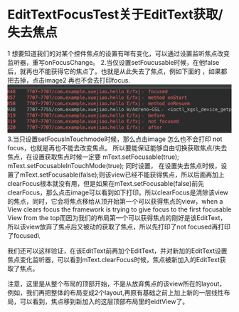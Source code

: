 # EditTextFocusTest关于EditText获取/失去焦点

1 想要知道我们的对某个控件焦点的设置有咩有变化，可以通过设置监听焦点改变监听器，重写onFocusChange。
2.当仅设置setFoucusable时候，在他false后，就再也不能获得它的焦点了。也就是从此失去了焦点，例如下面的 ，如果都把去掉，点击image2 再也不会去打印focus.
![image](https://github.com/franlisa/EditTextFocusTest/blob/master/1.png)
3.当只设置setFocusInTouchmode时候，那么点击image  怎么也不会打印 not focus，也就是再也不能去改变焦点。
所以要能保证能够自由切换获取焦点/失去焦点，在设置获取焦点时候一定要
mText.setFocusable(true);
 mText.setFocusableInTouchMode(true);
同时设置，
在设置失去焦点时候，设置了mText.setFocusable(false);则该view已经不能获得焦点，所以后面再加上clearFocus根本就没有用，但是如果在mText.setFocusable(false)前先clearFocus，那么点击image可以看到如下打印。所以clearFocus是清除该view 的焦点，同时，它会将焦点移给从顶开始第一个可以获得焦点的view，when a View clears focus the framework is trying to give focus to the first focusable View from the top而因为我们的布局第一个可以获得焦点的刚好是该EditText，所以该view放弃了焦点后又被动的获取了焦点，所以先打印了not focused再打印了focused\

我们还可以这样验证，在该EditText前再加个EditText，并对新加的EditText设置焦点变化监听器，可以看到mText.clearFocus时候，焦点被新加入的EditText获取了焦点。

注意，这里是从整个布局的顶部开始，不是从放弃焦点的该view所在的layout，例如，我们再把整体的布局变成2个layout,再原有基础之前上加上新的一层线性布局，可以看到，焦点移到新加入的这层顶部布局里的eidtView了。
